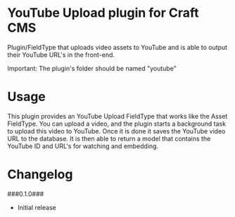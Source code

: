 YouTube Upload plugin for Craft CMS
=================

Plugin/FieldType that uploads video assets to YouTube and is able to output their YouTube URL's in the front-end.

Important:
The plugin's folder should be named "youtube"

Usage
=================
This plugin provides an YouTube Upload FieldType that works like the Asset FieldType. 
You can upload a video, and the plugin starts a background task to upload this video to YouTube.
Once it is done it saves the YouTube video URL to the database.
It is then able to return a model that contains the YouTube ID and URL's for watching and embedding.

Changelog
=================
###0.1.0###
 - Initial release